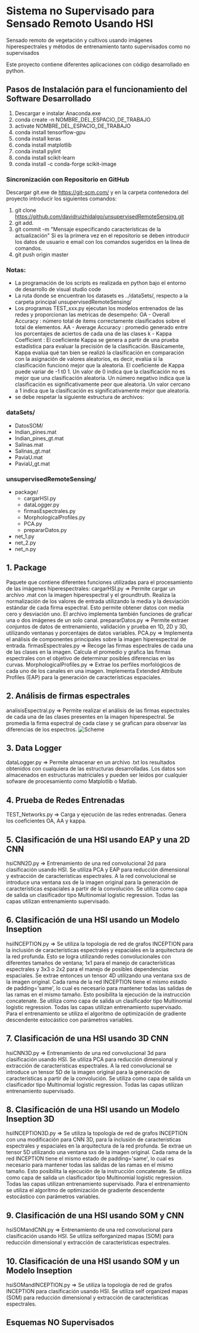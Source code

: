 # Sistema no Supervisado para Sensado Remoto Usando HSI
Sensado remoto de vegetación y cultivos usando imágenes hiperespectrales y métodos de entrenamiento tanto supervisados como no supervisados

Este proyecto contiene diferentes aplicaciones con código desarrollado en python.

## Pasos de Instalación para el funcionamiento del Software Desarrollado
1. Descargar e instalar Anaconda.exe
2. conda create -n NOMBRE_DEL_ESPACIO_DE_TRABAJO
3. activate NOMBRE_DEL_ESPACIO_DE_TRABAJO
4. conda install tensorflow-gpu
5. conda install keras
6. conda install matplotlib
7. conda install pylint
8. conda install scikit-learn
9. conda install -c conda-forge scikit-image

### Sincronización con Repositorio en GitHub
Descargar git.exe de https://git-scm.com/ y en la carpeta contenedora del proyecto introducir los siguientes comandos:
1. git clone https://github.com/davidruizhidalgo/unsupervisedRemoteSensing.git
2. git add.
3. git commit -m "Mensaje especificando características de la actualización"
        Si es la primera vez en el repositorio se deben introducir los datos de usuario e email con los comandos 
        sugeridos en la línea de comandos. 
4. git push origin master
### Notas: 
- La programación de los scripts es realizada en python bajo el entorno de desarrollo de visual studio code
- La ruta donde se encuentran los datasets es ../dataSets/, respecto a la carpeta principal unsupervisedRemoteSensing/ 
- Los programas TEST_xxx.py ejecutan los modelos entrenados de las redes y proporcionan las metricas de desempeño:
                OA - Overall Accuracy : número total de items correctamente clasificados sobre el total de elementos.
                AA - Average Accuracy : promedio generado entre los porcentajes de aciertos de cada una de las clases
                k - Kappa Coefficient : El coeficiente Kappa se genera a partir de una prueba estadística para evaluar la precisión de la clasificación. Básicamente, Kappa evalúa qué tan bien se realizó la clasificación en comparación con la asignación de valores aleatorios, es decir, evalúa si la clasificación funcionó mejor que la aleatoria. El coeficiente de Kappa puede variar de -1 t0 1. Un valor de 0 indica que la clasificación no es mejor que una clasificación aleatoria. Un número negativo indica que la clasificación es significativamente peor que aleatoria. Un valor cercano a 1 indica que la clasificación es significativamente mejor que aleatoria.
- se debe respetar la siguiente estructura de archivos: 
### dataSets/
   - DatosSOM/   
   - Indian_pines.mat
   - Indian_pines_gt.mat
   - Salinas.mat
   - Salinas_gt.mat
   - PaviaU.mat
   - PaviaU_gt.mat
### unsupervisedRemoteSensing/
   - package/
        - cargarHSI.py
        - dataLogger.py
        - firmasEspectrales.py
        - MorphologicalProfiles.py
        - PCA.py
        - prepararDatos.py
   - net_1.py
   - net_2.py
   - net_n.py
## 1. Package
Paquete que contiene diferentes funciones utilizadas para el procesamiento de las imágenes hiperespectrales:
cargarHSI.py => Permite cargar un archivo .mat con la imagen hiperespectral y el groundtruth. Realiza la normalización de los valores de entrada utilizando la media y la desviación estándar de cada firma espectral. Esto permite obtener datos con media cero y desviación uno. El archivo implementa también funciones de graficar una o dos imágenes de un solo canal.
prepararDatos.py => Permite extraer conjuntos de datos de entrenamiento, validación y prueba en 1D, 2D y 3D, utilizando ventanas y porcentajes de datos variables.
PCA.py => Implementa el análisis de componentes principales sobre la imagen hiperespectral de entrada.
firmasEspectrales.py => Recoge las firmas espectrales de cada una de las clases en la imagen. Calcula el promedio y grafica las firmas espectrales con el objetivo de determinar posibles diferencias en las curvas. 
MorphologicalProfiles.py => Extrae los perfiles morfológicos de cada uno de los canales en una imagen. Implementa Extended Attribute Profiles (EAP) para la generación de características espaciales.
## 2. Análisis de firmas espectrales 
analisisEspectral.py => Permite realizar el análisis de las firmas espectrales de cada una de las clases presentes en la imagen hiperespectral. Se promedia la firma espectral de cada clase y se grafican para observar las diferencias de los espectros.
![Scheme](images/firmas.png)
## 3. Data Logger 
dataLogger.py => Permite almacenar en un archivo .txt los resultados obtenidos con cualquiera de las estructuras desarrolladas. Los datos son almacenados en estructuras matriciales y pueden ser leídos por cualquier sofware de procesamiento como Matplotlib o Matlab. 
## 4. Prueba de Redes Entrenadas
TEST_Networks.py => Carga y ejecución de las redes entrenadas. Genera los coeficientes OA, AA y kappa.  
## 5. Clasificación de una HSI usando EAP y una 2D CNN
hsiCNN2D.py => Entrenamiento de una  red convolucional 2d para clasificación usando HSI. Se utiliza PCA y EAP para reducción dimensional y extracción de características espectrales. A la red convolucional se introduce una ventana sxs de la imagen original para la generación de características espaciales a partir de la convolución. Se utiliza como capa de salida un clasificador tipo Multinomial logistic regression. Todas las capas utilizan entrenamiento supervisado. 
## 6. Clasificación de una HSI usando un Modelo Inseption
hsiINCEPTION.py => Se utiliza la topología de red de grafos INCEPTION para la inclusión de características espectrales y espaciales en la arquitectura de la red profunda. Esto se logra utilizando redes convolucionales con diferentes tamaños de ventana; 1x1 para el manejo de características espectrales y 3x3 o 2x2 para el manejo de posibles dependencias espaciales. Se extrae entonces un tensor 4D utilizando una ventana sxs de la imagen original.
Cada rama de la red INCEPTION tiene el mismo estado de padding='same', lo cual es necesario para mantener todas las salidas de las ramas en el mismo tamaño. Esto posibilita la ejecución de la instrucción concatenate.
Se utiliza como capa de salida un clasificador tipo Multinomial logistic regression. Todas las capas utilizan entrenamiento supervisado. Para el entrenamiento se utiliza el algoritmo de optimización de gradiente descendente estocástico con parámetros variables. 
## 7. Clasificación de una HSI usando 3D CNN
hsiCNN3D.py => Entrenamiento de una  red convolucional 3d para clasificación usando HSI. Se utiliza PCA para reducción dimensional y extracción de características espectrales. A la red convolucional se introduce un tensor 5D de la imagen original para la generación de características a partir de la convolución. Se utiliza como capa de salida un clasificador tipo Multinomial logistic regression. Todas las capas utilizan entrenamiento supervisado. 
## 8. Clasificación de una HSI usando un Modelo Inseption 3D
hsiINCEPTION3D.py => Se utiliza la topología de red de grafos INCEPTION con una modificación para CNN 3D, para la inclusión de características espectrales y espaciales en la arquitectura de la red profunda. Se extrae un tensor 5D utilizando una ventana sxs de la imagen original.
Cada rama de la red INCEPTION tiene el mismo estado de padding='same', lo cual es necesario para mantener todas las salidas de las ramas en el mismo tamaño. Esto posibilita la ejecución de la instrucción concatenate. Se utiliza como capa de salida un clasificador tipo Multinomial logistic regression. Todas las capas utilizan entrenamiento supervisado. Para el entrenamiento se utiliza el algoritmo de optimización de gradiente descendente estocástico con parámetros variables. 
## 9. Clasificación de una HSI usando SOM y CNN
hsiSOMandCNN.py => Entrenamiento de una red convolucional para clasificación usando HSI. Se utiliza selforganized mapas (SOM) para reducción dimensional y extracción de características espectrales.
## 10. Clasificación de una HSI usando SOM y un Modelo Inseption 
hsiSOMandINCEPTION.py => Se utiliza la topología de red de grafos INCEPTION para clasificación usando HSI. Se utiliza self organized mapas (SOM) para reducción dimensional y extracción de características espectrales.

## Esquemas NO Supervisados
